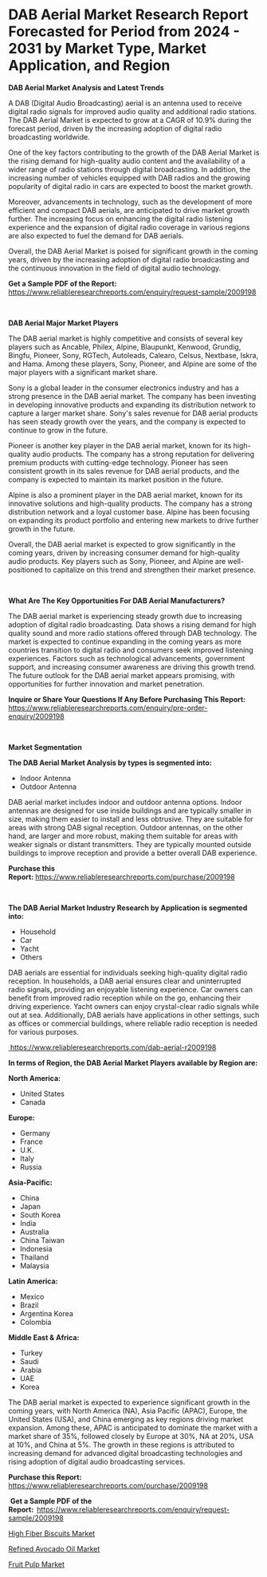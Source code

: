 <p><h1>DAB Aerial Market Research Report Forecasted for Period from 2024 -  2031 by Market Type, Market Application, and Region</h1></p><p><strong>DAB Aerial Market Analysis and Latest Trends</strong></p>
<p><p>A DAB (Digital Audio Broadcasting) aerial is an antenna used to receive digital radio signals for improved audio quality and additional radio stations. The DAB Aerial Market is expected to grow at a CAGR of 10.9% during the forecast period, driven by the increasing adoption of digital radio broadcasting worldwide.</p><p>One of the key factors contributing to the growth of the DAB Aerial Market is the rising demand for high-quality audio content and the availability of a wider range of radio stations through digital broadcasting. In addition, the increasing number of vehicles equipped with DAB radios and the growing popularity of digital radio in cars are expected to boost the market growth.</p><p>Moreover, advancements in technology, such as the development of more efficient and compact DAB aerials, are anticipated to drive market growth further. The increasing focus on enhancing the digital radio listening experience and the expansion of digital radio coverage in various regions are also expected to fuel the demand for DAB aerials.</p><p>Overall, the DAB Aerial Market is poised for significant growth in the coming years, driven by the increasing adoption of digital radio broadcasting and the continuous innovation in the field of digital audio technology.</p></p>
<p><strong>Get a Sample PDF of the Report:&nbsp;</strong> <a href="https://www.reliableresearchreports.com/enquiry/request-sample/2009198">https://www.reliableresearchreports.com/enquiry/request-sample/2009198</a></p>
<p>&nbsp;</p>
<p><strong>DAB Aerial Major Market Players</strong></p>
<p><p>The DAB aerial market is highly competitive and consists of several key players such as Ancable, Philex, Alpine, Blaupunkt, Kenwood, Grundig, Bingfu, Pioneer, Sony, RGTech, Autoleads, Calearo, Celsus, Nextbase, Iskra, and Hama. Among these players, Sony, Pioneer, and Alpine are some of the major players with a significant market share.</p><p>Sony is a global leader in the consumer electronics industry and has a strong presence in the DAB aerial market. The company has been investing in developing innovative products and expanding its distribution network to capture a larger market share. Sony's sales revenue for DAB aerial products has seen steady growth over the years, and the company is expected to continue to grow in the future.</p><p>Pioneer is another key player in the DAB aerial market, known for its high-quality audio products. The company has a strong reputation for delivering premium products with cutting-edge technology. Pioneer has seen consistent growth in its sales revenue for DAB aerial products, and the company is expected to maintain its market position in the future.</p><p>Alpine is also a prominent player in the DAB aerial market, known for its innovative solutions and high-quality products. The company has a strong distribution network and a loyal customer base. Alpine has been focusing on expanding its product portfolio and entering new markets to drive further growth in the future.</p><p>Overall, the DAB aerial market is expected to grow significantly in the coming years, driven by increasing consumer demand for high-quality audio products. Key players such as Sony, Pioneer, and Alpine are well-positioned to capitalize on this trend and strengthen their market presence.</p></p>
<p>&nbsp;</p>
<p><strong>What Are The Key Opportunities For DAB Aerial Manufacturers?</strong></p>
<p><p>The DAB aerial market is experiencing steady growth due to increasing adoption of digital radio broadcasting. Data shows a rising demand for high quality sound and more radio stations offered through DAB technology. The market is expected to continue expanding in the coming years as more countries transition to digital radio and consumers seek improved listening experiences. Factors such as technological advancements, government support, and increasing consumer awareness are driving this growth trend. The future outlook for the DAB aerial market appears promising, with opportunities for further innovation and market penetration.</p></p>
<p><strong>Inquire or Share Your Questions If Any Before Purchasing This Report:</strong> <a href="https://www.reliableresearchreports.com/enquiry/pre-order-enquiry/2009198">https://www.reliableresearchreports.com/enquiry/pre-order-enquiry/2009198</a></p>
<p>&nbsp;</p>
<p><strong>Market Segmentation</strong></p>
<p><strong>The DAB Aerial Market Analysis by types is segmented into:</strong></p>
<p><ul><li>Indoor Antenna</li><li>Outdoor Antenna</li></ul></p>
<p><p>DAB aerial market includes indoor and outdoor antenna options. Indoor antennas are designed for use inside buildings and are typically smaller in size, making them easier to install and less obtrusive. They are suitable for areas with strong DAB signal reception. Outdoor antennas, on the other hand, are larger and more robust, making them suitable for areas with weaker signals or distant transmitters. They are typically mounted outside buildings to improve reception and provide a better overall DAB experience.</p></p>
<p><strong>Purchase this Report:&nbsp;</strong><a href="https://www.reliableresearchreports.com/purchase/2009198">https://www.reliableresearchreports.com/purchase/2009198</a></p>
<p>&nbsp;</p>
<p><strong>The DAB Aerial Market Industry Research by Application is segmented into:</strong></p>
<p><ul><li>Household</li><li>Car</li><li>Yacht</li><li>Others</li></ul></p>
<p><p>DAB aerials are essential for individuals seeking high-quality digital radio reception. In households, a DAB aerial ensures clear and uninterrupted radio signals, providing an enjoyable listening experience. Car owners can benefit from improved radio reception while on the go, enhancing their driving experience. Yacht owners can enjoy crystal-clear radio signals while out at sea. Additionally, DAB aerials have applications in other settings, such as offices or commercial buildings, where reliable radio reception is needed for various purposes.</p></p>
<p><a href="https://www.reliableresearchreports.com/dab-aerial-r2009198">&nbsp;https://www.reliableresearchreports.com/dab-aerial-r2009198</a></p>
<p><strong>In terms of Region, the DAB Aerial Market Players available by Region are:</strong></p>
<p>
    <p> <strong> North America: </strong>
        <ul>
            <li>United States</li>
            <li>Canada</li>
        </ul>
        </p> 
    <p> <strong> Europe: </strong>
        <ul>
            <li>Germany</li>
            <li>France</li>
            <li>U.K.</li>
            <li>Italy</li>
            <li>Russia</li>
        </ul>
        </p> 
    <p> <strong> Asia-Pacific: </strong>
        <ul>
            <li>China</li>
            <li>Japan</li>
            <li>South Korea</li>
            <li>India</li>
            <li>Australia</li>
            <li>China Taiwan</li>
            <li>Indonesia</li>
            <li>Thailand</li>
            <li>Malaysia</li>
        </ul>
        </p> 
    <p> <strong> Latin America: </strong>
        <ul>
            <li>Mexico</li>
            <li>Brazil</li>
            <li>Argentina Korea</li>
            <li>Colombia</li>
        </ul>
        </p> 
    <p> <strong> Middle East & Africa: </strong>
        <ul>
            <li>Turkey</li>
            <li>Saudi</li>
            <li>Arabia</li>
            <li>UAE</li>
            <li>Korea</li>
        </ul>
    </p>
    </p>
<p><p>The DAB aerial market is expected to experience significant growth in the coming years, with North America (NA), Asia Pacific (APAC), Europe, the United States (USA), and China emerging as key regions driving market expansion. Among these, APAC is anticipated to dominate the market with a market share of 35%, followed closely by Europe at 30%, NA at 20%, USA at 10%, and China at 5%. The growth in these regions is attributed to increasing demand for advanced digital broadcasting technologies and rising adoption of digital audio broadcasting services.</p></p>
<p><strong>Purchase this Report: </strong><a href="https://www.reliableresearchreports.com/purchase/2009198">https://www.reliableresearchreports.com/purchase/2009198</a></p>
<p>&nbsp;<strong>Get a Sample PDF of the Report:&nbsp;&nbsp;</strong><a href="https://www.reliableresearchreports.com/enquiry/request-sample/2009198">https://www.reliableresearchreports.com/enquiry/request-sample/2009198</a></p>
<p><strong></strong></p>
<p><p><a href="https://medium.com/@eltaoberts/navigating-the-global-high-fiber-biscuits-market-landscape-trends-forecasts-and-impact-analysis-9378a6af14a6">High Fiber Biscuits Market</a></p><p><a href="https://medium.com/@hassen.nww/refined-avocado-oil-market-investigation-industry-evolution-and-forecast-till-2031-16f89643d175">Refined Avocado Oil Market</a></p><p><a href="https://medium.com/@raap8632472024/fruit-pulp-market-emerging-trends-and-future-prospects-for-period-from-2024-to-2031-37c7700fb4b0">Fruit Pulp Market</a></p></p>